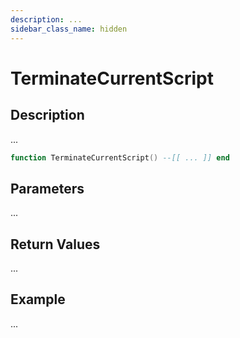 ```yaml
---
description: ...
sidebar_class_name: hidden
---
```


# TerminateCurrentScript

## Description

...

```lua
function TerminateCurrentScript() --[[ ... ]] end
```

## Parameters

...

## Return Values

...

## Example

...

